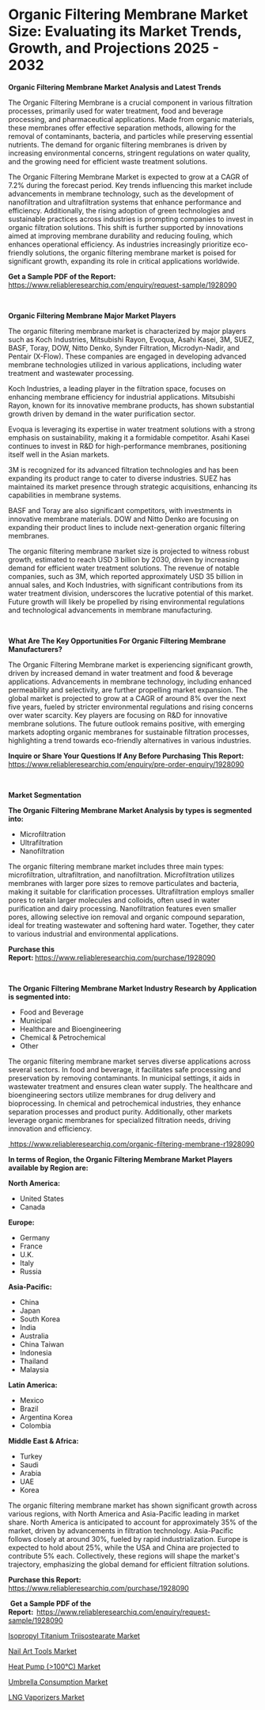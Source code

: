 <p><h1>Organic Filtering Membrane Market Size: Evaluating its Market Trends, Growth, and Projections 2025 - 2032</h1></p><p><strong>Organic Filtering Membrane Market Analysis and Latest Trends</strong></p>
<p><p>The Organic Filtering Membrane is a crucial component in various filtration processes, primarily used for water treatment, food and beverage processing, and pharmaceutical applications. Made from organic materials, these membranes offer effective separation methods, allowing for the removal of contaminants, bacteria, and particles while preserving essential nutrients. The demand for organic filtering membranes is driven by increasing environmental concerns, stringent regulations on water quality, and the growing need for efficient waste treatment solutions.</p><p>The Organic Filtering Membrane Market is expected to grow at a CAGR of 7.2% during the forecast period. Key trends influencing this market include advancements in membrane technology, such as the development of nanofiltration and ultrafiltration systems that enhance performance and efficiency. Additionally, the rising adoption of green technologies and sustainable practices across industries is prompting companies to invest in organic filtration solutions. This shift is further supported by innovations aimed at improving membrane durability and reducing fouling, which enhances operational efficiency. As industries increasingly prioritize eco-friendly solutions, the organic filtering membrane market is poised for significant growth, expanding its role in critical applications worldwide.</p></p>
<p><strong>Get a Sample PDF of the Report:&nbsp;</strong> <a href="https://www.reliableresearchiq.com/enquiry/request-sample/1928090?utm_campaign=973&utm_medium=2&utm_source=Github&utm_content=ia&utm_term=15012025&utm_id=organic-filtering-membrane">https://www.reliableresearchiq.com/enquiry/request-sample/1928090</a></p>
<p>&nbsp;</p>
<p><strong>Organic Filtering Membrane Major Market Players</strong></p>
<p><p>The organic filtering membrane market is characterized by major players such as Koch Industries, Mitsubishi Rayon, Evoqua, Asahi Kasei, 3M, SUEZ, BASF, Toray, DOW, Nitto Denko, Synder Filtration, Microdyn-Nadir, and Pentair (X-Flow). These companies are engaged in developing advanced membrane technologies utilized in various applications, including water treatment and wastewater processing.</p><p>Koch Industries, a leading player in the filtration space, focuses on enhancing membrane efficiency for industrial applications. Mitsubishi Rayon, known for its innovative membrane products, has shown substantial growth driven by demand in the water purification sector.</p><p>Evoqua is leveraging its expertise in water treatment solutions with a strong emphasis on sustainability, making it a formidable competitor. Asahi Kasei continues to invest in R&D for high-performance membranes, positioning itself well in the Asian markets. </p><p>3M is recognized for its advanced filtration technologies and has been expanding its product range to cater to diverse industries. SUEZ has maintained its market presence through strategic acquisitions, enhancing its capabilities in membrane systems. </p><p>BASF and Toray are also significant competitors, with investments in innovative membrane materials. DOW and Nitto Denko are focusing on expanding their product lines to include next-generation organic filtering membranes.</p><p>The organic filtering membrane market size is projected to witness robust growth, estimated to reach USD 3 billion by 2030, driven by increasing demand for efficient water treatment solutions. The revenue of notable companies, such as 3M, which reported approximately USD 35 billion in annual sales, and Koch Industries, with significant contributions from its water treatment division, underscores the lucrative potential of this market. Future growth will likely be propelled by rising environmental regulations and technological advancements in membrane manufacturing.</p></p>
<p>&nbsp;</p>
<p><strong>What Are The Key Opportunities For Organic Filtering Membrane Manufacturers?</strong></p>
<p><p>The Organic Filtering Membrane market is experiencing significant growth, driven by increased demand in water treatment and food & beverage applications. Advancements in membrane technology, including enhanced permeability and selectivity, are further propelling market expansion. The global market is projected to grow at a CAGR of around 8% over the next five years, fueled by stricter environmental regulations and rising concerns over water scarcity. Key players are focusing on R&D for innovative membrane solutions. The future outlook remains positive, with emerging markets adopting organic membranes for sustainable filtration processes, highlighting a trend towards eco-friendly alternatives in various industries.</p></p>
<p><strong>Inquire or Share Your Questions If Any Before Purchasing This Report:</strong> <a href="https://www.reliableresearchiq.com/enquiry/pre-order-enquiry/1928090?utm_campaign=973&utm_medium=2&utm_source=Github&utm_content=ia&utm_term=15012025&utm_id=organic-filtering-membrane">https://www.reliableresearchiq.com/enquiry/pre-order-enquiry/1928090</a></p>
<p>&nbsp;</p>
<p><strong>Market Segmentation</strong></p>
<p><strong>The Organic Filtering Membrane Market Analysis by types is segmented into:</strong></p>
<p><ul><li>Microfiltration</li><li>Ultrafiltration</li><li>Nanofiltration</li></ul></p>
<p><p>The organic filtering membrane market includes three main types: microfiltration, ultrafiltration, and nanofiltration. Microfiltration utilizes membranes with larger pore sizes to remove particulates and bacteria, making it suitable for clarification processes. Ultrafiltration employs smaller pores to retain larger molecules and colloids, often used in water purification and dairy processing. Nanofiltration features even smaller pores, allowing selective ion removal and organic compound separation, ideal for treating wastewater and softening hard water. Together, they cater to various industrial and environmental applications.</p></p>
<p><strong>Purchase this Report:&nbsp;</strong><a href="https://www.reliableresearchiq.com/purchase/1928090?utm_campaign=973&utm_medium=2&utm_source=Github&utm_content=ia&utm_term=15012025&utm_id=organic-filtering-membrane">https://www.reliableresearchiq.com/purchase/1928090</a></p>
<p>&nbsp;</p>
<p><strong>The Organic Filtering Membrane Market Industry Research by Application is segmented into:</strong></p>
<p><ul><li>Food and Beverage</li><li>Municipal</li><li>Healthcare and Bioengineering</li><li>Chemical & Petrochemical</li><li>Other</li></ul></p>
<p><p>The organic filtering membrane market serves diverse applications across several sectors. In food and beverage, it facilitates safe processing and preservation by removing contaminants. In municipal settings, it aids in wastewater treatment and ensures clean water supply. The healthcare and bioengineering sectors utilize membranes for drug delivery and bioprocessing. In chemical and petrochemical industries, they enhance separation processes and product purity. Additionally, other markets leverage organic membranes for specialized filtration needs, driving innovation and efficiency.</p></p>
<p><a href="https://www.reliableresearchiq.com/organic-filtering-membrane-r1928090?utm_campaign=973&utm_medium=2&utm_source=Github&utm_content=ia&utm_term=15012025&utm_id=organic-filtering-membrane">&nbsp;https://www.reliableresearchiq.com/organic-filtering-membrane-r1928090</a></p>
<p><strong>In terms of Region, the Organic Filtering Membrane Market Players available by Region are:</strong></p>
<p>
    <p> <strong> North America: </strong>
        <ul>
            <li>United States</li>
            <li>Canada</li>
        </ul>
        </p> 
    <p> <strong> Europe: </strong>
        <ul>
            <li>Germany</li>
            <li>France</li>
            <li>U.K.</li>
            <li>Italy</li>
            <li>Russia</li>
        </ul>
        </p> 
    <p> <strong> Asia-Pacific: </strong>
        <ul>
            <li>China</li>
            <li>Japan</li>
            <li>South Korea</li>
            <li>India</li>
            <li>Australia</li>
            <li>China Taiwan</li>
            <li>Indonesia</li>
            <li>Thailand</li>
            <li>Malaysia</li>
        </ul>
        </p> 
    <p> <strong> Latin America: </strong>
        <ul>
            <li>Mexico</li>
            <li>Brazil</li>
            <li>Argentina Korea</li>
            <li>Colombia</li>
        </ul>
        </p> 
    <p> <strong> Middle East & Africa: </strong>
        <ul>
            <li>Turkey</li>
            <li>Saudi</li>
            <li>Arabia</li>
            <li>UAE</li>
            <li>Korea</li>
        </ul>
    </p>
    </p>
<p><p>The organic filtering membrane market has shown significant growth across various regions, with North America and Asia-Pacific leading in market share. North America is anticipated to account for approximately 35% of the market, driven by advancements in filtration technology. Asia-Pacific follows closely at around 30%, fueled by rapid industrialization. Europe is expected to hold about 25%, while the USA and China are projected to contribute 5% each. Collectively, these regions will shape the market's trajectory, emphasizing the global demand for efficient filtration solutions.</p></p>
<p><strong>Purchase this Report: </strong><a href="https://www.reliableresearchiq.com/purchase/1928090?utm_campaign=973&utm_medium=2&utm_source=Github&utm_content=ia&utm_term=15012025&utm_id=organic-filtering-membrane">https://www.reliableresearchiq.com/purchase/1928090</a></p>
<p>&nbsp;<strong>Get a Sample PDF of the Report:&nbsp;&nbsp;</strong><a href="https://www.reliableresearchiq.com/enquiry/request-sample/1928090?utm_campaign=973&utm_medium=2&utm_source=Github&utm_content=ia&utm_term=15012025&utm_id=organic-filtering-membrane">https://www.reliableresearchiq.com/enquiry/request-sample/1928090</a></p>
<p><strong></strong></p>
<p><p><a href="https://github.com/nathaliehurles7142/Market-Research-Report-List-1/blob/main/isopropyl-titanium-triisostearate-market.md?utm_campaign=973&utm_medium=2&utm_source=Github&utm_content=ia&utm_term=15012025&utm_id=organic-filtering-membrane">Isopropyl Titanium Triisostearate Market</a></p><p><a href="https://github.com/chongseney974/Market-Research-Report-List-1/blob/main/nail-art-tools-market.md?utm_campaign=973&utm_medium=2&utm_source=Github&utm_content=ia&utm_term=15012025&utm_id=organic-filtering-membrane">Nail Art Tools Market</a></p><p><a href="https://github.com/ElviraLeka1962/Market-Research-Report-List-1/blob/main/heat-pump-gt100-market.md?utm_campaign=973&utm_medium=2&utm_source=Github&utm_content=ia&utm_term=15012025&utm_id=organic-filtering-membrane">Heat Pump (&gt;100℃) Market</a></p><p><a href="https://github.com/rosalinebhakta48/Market-Research-Report-List-1/blob/main/umbrella-consumption-market.md?utm_campaign=973&utm_medium=2&utm_source=Github&utm_content=ia&utm_term=15012025&utm_id=organic-filtering-membrane">Umbrella Consumption Market</a></p><p><a href="https://github.com/darenph8er/Market-Research-Report-List-1/blob/main/lng-vaporizers-market.md?utm_campaign=973&utm_medium=2&utm_source=Github&utm_content=ia&utm_term=15012025&utm_id=organic-filtering-membrane">LNG Vaporizers Market</a></p></p>